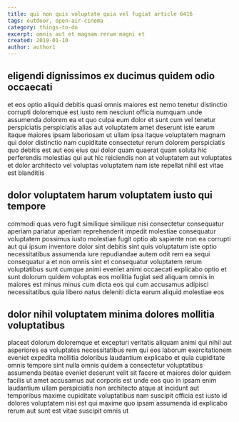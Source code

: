 ```yaml
---
title: qui non quis voluptate quia vel fugiat article 6416
tags: outdoor, open-air-cinema
category: things-to-do
excerpt: omnis aut et magnam rerum magni et
created: 2019-01-10
author: author1
---
```


## eligendi dignissimos ex ducimus quidem odio occaecati

et eos optio aliquid debitis quasi omnis maiores est nemo tenetur distinctio corrupti doloremque est iusto rem nesciunt officia numquam unde assumenda dolorem ea et quo culpa eum dolor et sunt cum vel tenetur perspiciatis perspiciatis alias aut voluptatem amet deserunt iste earum itaque maiores ipsam laboriosam ut ullam ipsa itaque voluptatem magnam qui dolor distinctio nam cupiditate consectetur rerum dolorem perspiciatis quo debitis est aut eos eius qui dolor quam quaerat quam soluta hic perferendis molestias qui aut hic reiciendis non at voluptatem aut voluptates et dolor architecto vel voluptas voluptatem nam iste repellat nihil est vitae est blanditiis

## dolor voluptatem harum voluptatem iusto qui tempore

commodi quas vero fugit similique similique nisi consectetur consequatur aperiam pariatur aperiam reprehenderit impedit molestiae consequatur voluptatem possimus iusto molestiae fugit optio ab sapiente non ea corrupti aut qui ipsum inventore dolor sint debitis sint quis voluptatum iste optio necessitatibus assumenda iure repudiandae autem odit rem ea sequi consequatur a et non omnis sint et consequatur voluptatem rerum voluptatibus sunt cumque animi eveniet animi occaecati explicabo optio et sunt dolorum quidem voluptas eos mollitia fugiat sed aliquam omnis in maiores est minus minus cum dicta eos qui cum accusamus adipisci necessitatibus quia libero natus deleniti dicta earum aliquid molestiae eos

## dolor nihil voluptatem minima dolores mollitia voluptatibus

placeat dolorum doloremque et excepturi veritatis aliquam animi qui nihil aut asperiores ea voluptates necessitatibus rem qui eos laborum exercitationem eveniet expedita mollitia doloribus laudantium explicabo et quia cupiditate omnis tempore sint nulla omnis quidem a consectetur voluptatibus assumenda beatae eveniet deserunt velit sit facere et maiores dolor quidem facilis ut amet accusamus aut corporis est unde eos quo in ipsam enim laudantium ullam perspiciatis non architecto atque at incidunt aut temporibus maxime cupiditate voluptatibus nam suscipit officia est iusto id dolores voluptatem nisi est qui maxime quo ipsam assumenda id explicabo rerum aut sunt est vitae suscipit omnis ut
